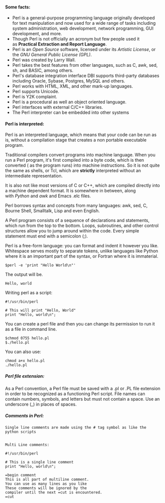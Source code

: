 

#### Some facts:
- Perl is a general-purpose programming language originally developed for text manipulation and now used for a wide range of tasks including system administration, web development, network programming, GUI development, and more.
-  Though Perl is not officially an acronym but few people used it as **Practical Extraction and Report Language**.
-  Perl is an _Open Source_ software, licensed under its _Artistic License_, or the _GNU General Public License (GPL)_.
-  Perl was created by Larry Wall.
-  Perl takes the best features from other languages, such as C, awk, sed, sh, and BASIC, among others.
- Perl's database integration interface DBI supports third-party databases including Oracle, Sybase, Postgres, MySQL and others.
- Perl works with HTML, XML, and other mark-up languages.
- Perl supports Unicode.
- Perl is Y2K complaint.
- Perl is a procedural as well an object oriented language.
- Perl interfaces with external C/C++ libraries.
- The Perl interpreter can be embedded into other systems

#### Perl is interpreted:
Perl is an interpreted language, which means that your code can be run as is, without a compilation stage that creates a non portable executable program.

Traditional compilers convert programs into machine language. When you run a Perl program, it's first compiled into a byte code, which is then converted ( as the program runs) into machine instructions. So it is not quite the same as shells, or Tcl, which are **strictly** interpreted without an intermediate representation.

It is also not like most versions of C or C++, which are compiled directly into a machine dependent format. It is somewhere in between, along with _Python_ and _awk_ and Emacs .elc files.



Perl borrows syntax and concepts from many languages: awk, sed, C, Bourne Shell, Smalltalk, Lisp and even English.


A Perl program consists of a sequence of declarations and statements, which run from the top to the bottom. Loops, subroutines, and other control structures allow you to jump around within the code. Every simple statement must end with a semicolon (;).


Perl is a free-form language: you can format and indent it however you like. Whitespace serves mostly to separate tokens, unlike languages like Python where it is an important part of the syntax, or Fortran where it is immaterial.

~~~
$perl -e 'print "Hello World\n"'
~~~

The output will be.

~~~ 
Hello, world 
~~~


Writing perl as a script:

~~~
#!/usr/bin/perl

# This will print "Hello, World"
print "Hello, world\n";
~~~

You can create a perl file and then you can change its permission to run it as a file in command line.

~~~
$chmod 0755 hello.pl
$./hello.pl
~~~


You can also use:

~~~
chmod a+x hello.pl
./hello.pl
~~~

##### Perl file extension:

As a Perl convention, a Perl file must be saved with a .pl or .PL file extension in order to be recognized as a functioning Perl script. File names can contain numbers, symbols, and letters but must not contain a space. Use an underscore (_) in places of spaces.


##### Comments in Perl:

~~~
Single line comments are made using the # tag symbol as like the python scripts


Multi Line comments:

#!/usr/bin/perl

# This is a single line comment
print "Hello, world\n";

=begin comment
This is all part of multiline comment.
You can use as many lines as you like
These comments will be ignored by the 
compiler until the next =cut is encountered.
=cut
~~~

